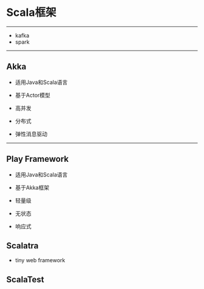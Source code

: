 # Scala框架



---
- kafka
- spark


---

## Akka
- 适用Java和Scala语言

- 基于Actor模型
- 高并发
- 分布式
- 弹性消息驱动


---

## Play Framework
- 适用Java和Scala语言
- 基于Akka框架

- 轻量级
- 无状态
- 响应式


## Scalatra

-  tiny web framework


## ScalaTest